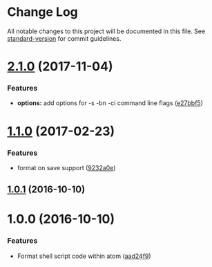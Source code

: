# Change Log

All notable changes to this project will be documented in this file. See [standard-version](https://github.com/conventional-changelog/standard-version) for commit guidelines.

<a name="2.1.0"></a>
# [2.1.0](https://github.com/focusaurus/atom-format-shell/compare/v2.0.0...v2.1.0) (2017-11-04)


### Features

* **options:** add options for -s -bn -ci command line flags ([e27bbf5](https://github.com/focusaurus/atom-format-shell/commit/e27bbf5))



<a name="1.1.0"></a>
# [1.1.0](https://github.com/focusaurus/atom-format-shell/compare/v1.0.4...v1.1.0) (2017-02-23)


### Features

* format on save support ([9232a0e](https://github.com/focusaurus/atom-format-shell/commit/9232a0e))



<a name="1.0.1"></a>
## [1.0.1](https://github.com/focusaurus/atom-format-shell/compare/v1.0.0...v1.0.1) (2016-10-10)



<a name="1.0.0"></a>
# 1.0.0 (2016-10-10)


### Features

* Format shell script code within atom ([aad24f9](https://github.com/focusaurus/atom-format-shell/commit/aad24f9))
